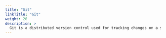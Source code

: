 ```yaml
---
title: "Git"
linkTitle: "Git"
weight: 20
description: >
  Git is a distributed version control used for tracking changes on a set of files.
---
```

